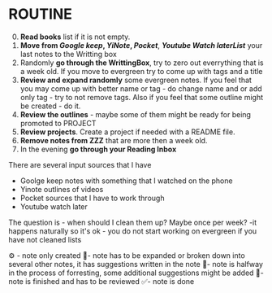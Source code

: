 # ROUTINE
0. **Read books** list if it is not empty.
1. **Move from *Google keep*, *YiNote*, *Pocket***, ***Youtube Watch laterList*** your last notes to the Writting box
2. Randomly **go through the WrittingBox**, try to zero out everrything that is a week old. If you move to evergreen try to come up with tags and a title
3. **Review and expand randomly** some evergreen notes. If you feel that you may come up with better name or tag - do change name and or add only tag - try to not remove tags. Also if you feel that some outline might be created - do it.
4. **Review the outlines** - maybe some of them might be ready for being promoted to PROJECT
5. **Review projects**. Create a project if needed with a README file.
6. **Remove notes from ZZZ** that are more then a week old.
7.  In the evening **go through your Reading Inbox**

There are several input sources that I have

 - Goolge keep notes with something that I watched on the phone
 - Yinote outlines of videos
 - Pocket sources that I have to work through
 - Youtube watch later

The question is - when should I clean them up? Maybe once per week?  -it happens naturally so it's ok - you do not start working on evergreen if you have not cleaned lists

⚙️ - note only created
🌱- note has to be expanded or broken down into several other notes, it has suggestions written in the note
🌾- note is halfway in the process of forresting, some additional suggestions might be added
🌲- note is finished and has to be reviewed
✅- note is done



